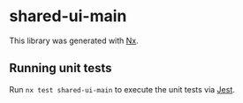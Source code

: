 # shared-ui-main

This library was generated with [Nx](https://nx.dev).

## Running unit tests

Run `nx test shared-ui-main` to execute the unit tests via [Jest](https://jestjs.io).
